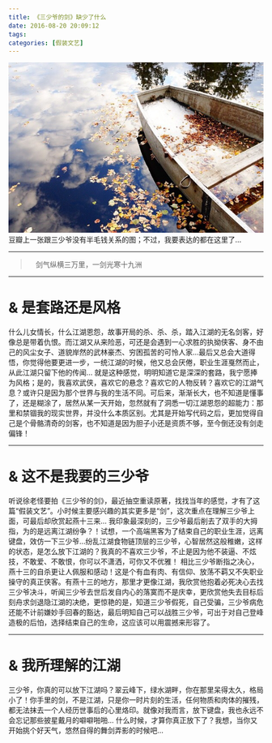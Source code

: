 ```yaml
---
title: 《三少爷的剑》缺少了什么
date: 2016-08-20 20:09:12
tags:
categories: [假装文艺]
---
```

![](/images/IMG_0584.jpg)
豆瓣上一张跟三少爷没有半毛钱关系的图；不过，我要表达的都在这里了…

-------

> 　剑气纵横三万里，一剑光寒十九洲

-------

# & 是套路还是风格
什么儿女情长，什么江湖恩怨，故事开局的杀、杀、杀，踏入江湖的无名剑客，好像总是带着仇恨。而江湖又从来险恶，可还是会遇到一心求胜的执拗侠客、身不由己的风尘女子、道貌岸然的武林豪杰、穷困孤苦的可怜人家…最后又总会大道得悟，你觉得他要更进一步，一统江湖的时候，他又总会厌倦，职业生涯戛然而止，从此江湖只留下他的传闻…
就是这种感觉，明明知道它是深深的套路，我宁愿捧为风格；是的，我喜欢武侠，喜欢它的悬念？喜欢它的人物反转？喜欢它的江湖气息？或许只是因为那个世界与我的生活不同。可后来，渐渐长大，也不知道是懂事了，还是糊涂了，居然从某一天开始，忽然就有了洞悉一切江湖恩怨的超能力：那里和禁锢我的现实世界，并没什么本质区别。尤其是开始写代码之后，更加觉得自己是个骨骼清奇的剑客，也不知道是因为胆子小还是资质不够，至今倒还没有剑走偏锋！

-------

# & 这不是我要的三少爷
听说徐老怪要拍《三少爷的剑》，最近抽空重读原著，找找当年的感觉，才有了这篇“假装文艺”。小时候主要感兴趣的其实更多是“剑”，这次重点在理解三少爷上面，可最后却欣赏起燕十三来…
我印象最深刻的，三少爷最后削去了双手的大拇指，为的是远离江湖纷争？！试想，一个高端黑客为了结束自己的职业生涯，远离键盘，效仿一下三少爷…纷乱江湖食物链顶层的三少爷，心智居然这般稚嫩，这样的状态，是怎么放下江湖的？我真的不喜欢三少爷，不止是因为他不装逼、不炫技，不敢爱、不敢恨，你可以不潇洒，可你又不优雅！<!-- more -->
相比三少爷断指之决心，燕十三的自杀更让人佩服和感动！这是个有血有肉、有信仰、放荡不羁又不失职业操守的真正侠客。有燕十三的地方，那里才更像江湖，我欣赏他抱着必死决心去找三少爷决斗，听闻三少爷去世后发自内心的落寞而不是庆幸，更欣赏他失去目标后刻舟求剑退隐江湖的决绝，更惊艳的是，知道三少爷假死，自己受骗，三少爷病危还能不计前嫌妙手回春的豁达，最后明知自己可以战胜三少爷，可出于对自己登峰造极的后怕，选择结束自己的生命，这应该可以用震撼来形容了。

-------

# & 我所理解的江湖
三少爷，你真的可以放下江湖吗？翠云峰下，绿水湖畔，你在那里呆得太久，格局小了！你手里的剑，不是江湖，只是你一时片刻的生活，任何物质和肉体的摧残，都无法抹去一个人经历世事后的心里烙印。就像对我而言，放下键盘，我也永远不会忘记那些披星戴月的噼噼啪啪…
什么时候，才算你真正放下了？我想，当你又开始挑个好天气，悠然自得的舞剑弄影的时候吧…


